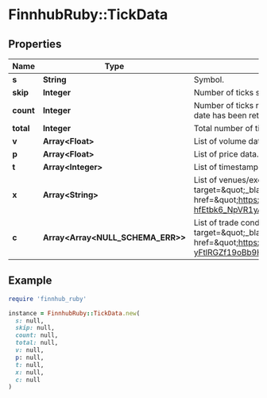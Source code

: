 # FinnhubRuby::TickData

## Properties

| Name | Type | Description | Notes |
| ---- | ---- | ----------- | ----- |
| **s** | **String** | Symbol. | [optional] |
| **skip** | **Integer** | Number of ticks skipped. | [optional] |
| **count** | **Integer** | Number of ticks returned. If &lt;code&gt;count&lt;/code&gt; &lt; &lt;code&gt;limit&lt;/code&gt;, all data for that date has been returned. | [optional] |
| **total** | **Integer** | Total number of ticks for that date. | [optional] |
| **v** | **Array&lt;Float&gt;** | List of volume data. | [optional] |
| **p** | **Array&lt;Float&gt;** | List of price data. | [optional] |
| **t** | **Array&lt;Integer&gt;** | List of timestamp in UNIX ms. | [optional] |
| **x** | **Array&lt;String&gt;** | List of venues/exchanges. A list of exchange codes can be found &lt;a target&#x3D;\&quot;_blank\&quot; href&#x3D;\&quot;https://docs.google.com/spreadsheets/d/1Tj53M1svmr-hfEtbk6_NpVR1yAyGLMaH6ByYU6CG0ZY/edit?usp&#x3D;sharing\&quot;,&gt;here&lt;/a&gt; | [optional] |
| **c** | **Array&lt;Array&lt;NULL_SCHEMA_ERR&gt;&gt;** | List of trade conditions. A comprehensive list of trade conditions code can be found &lt;a target&#x3D;\&quot;_blank\&quot; href&#x3D;\&quot;https://docs.google.com/spreadsheets/d/1PUxiSWPHSODbaTaoL2Vef6DgU-yFtlRGZf19oBb9Hp0/edit?usp&#x3D;sharing\&quot;&gt;here&lt;/a&gt; | [optional] |

## Example

```ruby
require 'finnhub_ruby'

instance = FinnhubRuby::TickData.new(
  s: null,
  skip: null,
  count: null,
  total: null,
  v: null,
  p: null,
  t: null,
  x: null,
  c: null
)
```

